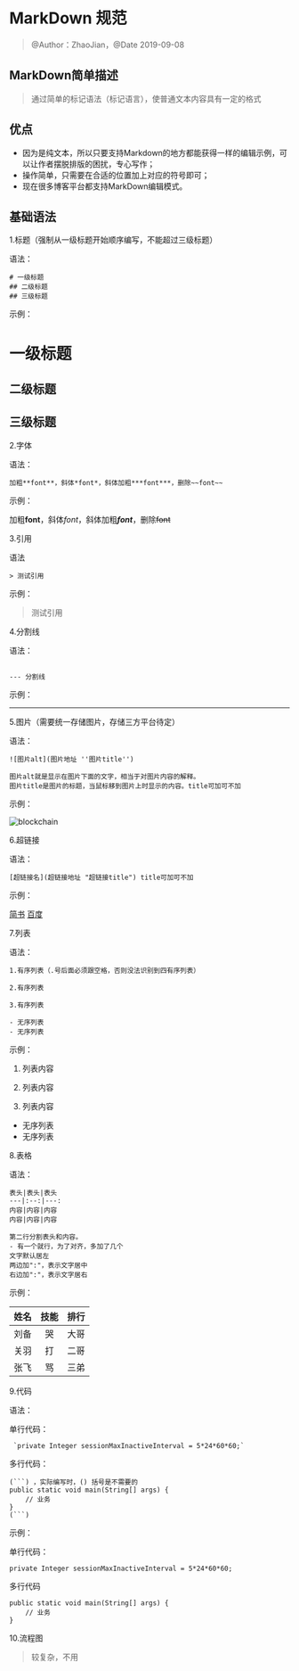 # MarkDown 规范
> @Author：ZhaoJian，@Date 2019-09-08


## MarkDown简单描述
>通过简单的标记语法（标记语言），使普通文本内容具有一定的格式


## 优点
- 因为是纯文本，所以只要支持Markdown的地方都能获得一样的编辑示例，可以让作者摆脱排版的困扰，专心写作；
- 操作简单，只需要在合适的位置加上对应的符号即可；
- 现在很多博客平台都支持MarkDown编辑模式。


## 基础语法
1.标题（强制从一级标题开始顺序编写，不能超过三级标题） 

语法：
```
# 一级标题
## 二级标题
## 三级标题
```
示例：
# 一级标题
## 二级标题
## 三级标题


2.字体

语法：
```
加粗**font**，斜体*font*，斜体加粗***font***，删除~~font~~
```
示例：

加粗**font**，斜体*font*，斜体加粗***font***，删除~~font~~


3.引用

语法
```
> 测试引用
```
示例：
> 测试引用



4.分割线

语法：
```

--- 分割线
```
示例：

---




5.图片（需要统一存储图片，存储三方平台待定）

语法：
```
![图片alt](图片地址 ''图片title'')

图片alt就是显示在图片下面的文字，相当于对图片内容的解释。
图片title是图片的标题，当鼠标移到图片上时显示的内容。title可加可不加
```

示例：

![blockchain](https://ss0.bdstatic.com/70cFvHSh_Q1YnxGkpoWK1HF6hhy/it/u=702257389,1274025419&fm=27&gp=0.jpg "区块链")

6.超链接

语法：
```
[超链接名](超链接地址 "超链接title") title可加可不加
```

示例：

[简书](http://jianshu.com)
[百度](http://baidu.com)

7.列表

语法：

```
1.有序列表（.号后面必须跟空格，否则没法识别到四有序列表）

2.有序列表

3.有序列表

- 无序列表
- 无序列表
```


示例：

1. 列表内容

2. 列表内容

3. 列表内容

- 无序列表
- 无序列表


8.表格

语法：
```
表头|表头|表头
---|:--:|---:
内容|内容|内容
内容|内容|内容

第二行分割表头和内容。
- 有一个就行，为了对齐，多加了几个
文字默认居左
两边加":"，表示文字居中
右边加":"，表示文字居右
```
示例：

姓名|技能|排行
--|:--:|--:
刘备|哭|大哥
关羽|打|二哥
张飞|骂|三弟


9.代码 

语法：

单行代码：
```
 `private Integer sessionMaxInactiveInterval = 5*24*60*60;` 
```

多行代码：
```
(```) ，实际编写时，() 括号是不需要的
public static void main(String[] args) {
    // 业务
}
(```)
```
示例：

单行代码：

 `private Integer sessionMaxInactiveInterval = 5*24*60*60;` 

多行代码
```
public static void main(String[] args) {
    // 业务
}
```


10.流程图
> 较复杂，不用


